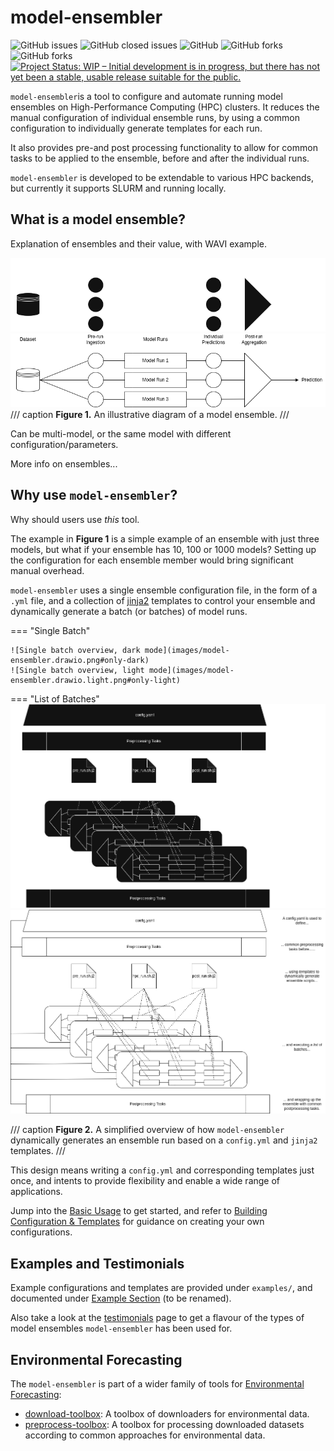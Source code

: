 # model-ensembler
![GitHub issues](https://img.shields.io/github/issues/environmental-forecasting/model-ensembler?style=plastic)
![GitHub closed issues](https://img.shields.io/github/issues-closed/environmental-forecasting/model-ensembler?style=plastic)
![GitHub](https://img.shields.io/github/license/environmental-forecasting/model-ensembler)
![GitHub forks](https://img.shields.io/github/forks/environmental-forecasting/model-ensembler?style=social)
![GitHub forks](https://img.shields.io/github/stars/environmental-forecasting/model-ensembler?style=social)
[![Project Status: WIP – Initial development is in progress, but there has not yet been a stable, usable release suitable for the public.](https://www.repostatus.org/badges/latest/wip.svg)](https://www.repostatus.org/#wip)

`model-ensembler`is a tool to configure and automate running model ensembles on High-Performance Computing (HPC) clusters.
It reduces the manual configuration of individual ensemble runs, by using a common configuration to individually generate templates
for each run.

It also provides pre-and post processing functionality to allow for common tasks to be applied to the ensemble, before
and after the individual runs. 

`model-ensembler` is developed to be extendable to various HPC backends, but currently it supports SLURM and running locally. 

## What is a model ensemble?
Explanation of ensembles and their value, with WAVI example.

![Simple diagram of an ensemble](images/ensemble.drawio.png#only-dark)
![Simple diagram of an ensemble](images/ensemble.drawio.light.png#only-light)
/// caption
**Figure 1.** An illustrative diagram of a model ensemble.
///

Can be multi-model, or the same model with different configuration/parameters.

More info on ensembles...

## Why use `model-ensembler`?
Why should users use *this* tool.

The example in **Figure 1** is a simple example of an ensemble with just three models, but what if your ensemble has 10, 100 or
1000 models? Setting up the configuration for each ensemble member would bring significant manual overhead.

`model-ensembler` uses a single ensemble configuration file, in the form of a `.yml` file, and a collection of
[jinja2](https://jinja.palletsprojects.com/en/stable/) templates to control your ensemble and dynamically generate
a batch (or batches) of model runs. 

=== "Single Batch"

    ![Single batch overview, dark mode](images/model-ensembler.drawio.png#only-dark)
    ![Single batch overview, light mode](images/model-ensembler.drawio.light.png#only-light)

=== "List of Batches"
    ![List batch overview, dark mode](images/model-ensembler-list.drawio.png#only-dark)
    ![List batch overview, light mode](images/model-ensembler-list.drawio.light.png#only-light)

/// caption
**Figure 2.** A simplified overview of how `model-ensembler` dynamically generates an ensemble run based on a `config.yml` and `jinja2` templates.
///

This design means writing a `config.yml` and corresponding templates just once, and intents to provide flexibility and enable a 
wide range of applications.

Jump into the [Basic Usage](user/basic-usage.md) to get started, and refer to [Building Configuration & Templates](user/templates.md) for guidance on creating your own configurations.

## Examples and Testimonials
Example configurations and templates are provided under `examples/`, and documented under [Example Section](user/example1.md) (to be renamed).

Also take a look at the [testimonials](testimonials.md) page to get a flavour of the types of model ensembles `model-ensembler` has been used for.

## Environmental Forecasting
The `model-ensembler` is part of a wider family of tools for [Environmental Forecasting](https://github.com/environmental-forecasting):

* [download-toolbox](https://github.com/environmental-forecasting/download-toolbox): A toolbox of downloaders for environmental data.
* [preprocess-toolbox](https://github.com/environmental-forecasting/preprocess-toolbox): A toolbox for processing downloaded datasets according to common approaches for environmental data.